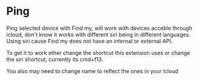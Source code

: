 # Ping

Ping selected device with Find my, will work with devices acceble through icloud, don't know it works with different siri being in different languages. Using siri cause Find my does not have an internal or external API.

To get it to work ether change the shortcut this extension uses or change the siri shortcut, currently its cmd+f13. 

You also may need to change name to reflect the ones in your icloud